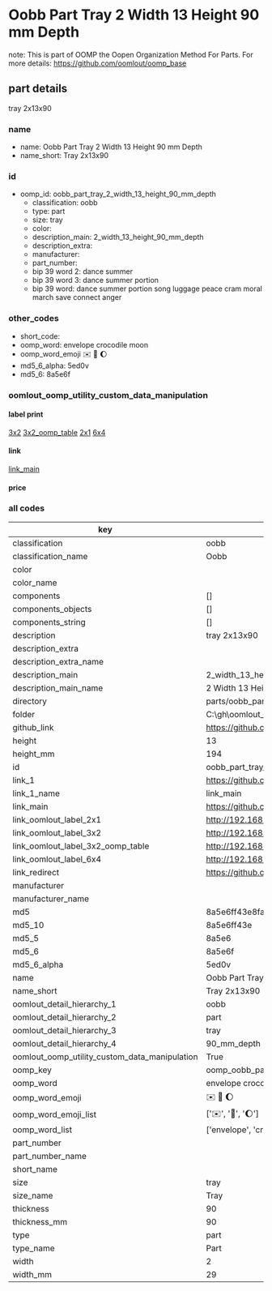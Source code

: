 # Oobb Part Tray 2 Width 13 Height 90 mm Depth  

note: This is part of OOMP the Oopen Organization Method For Parts. For more details: https://github.com/oomlout/oomp_base

##  part details
  



tray 2x13x90



### name
* name: Oobb Part Tray 2 Width 13 Height 90 mm Depth
* name_short: Tray 2x13x90 
### id
* oomp_id: oobb_part_tray_2_width_13_height_90_mm_depth
  * classification: oobb
  * type: part
  * size: tray
  * color: 
  * description_main: 2_width_13_height_90_mm_depth
  * description_extra: 
  * manufacturer: 
  * part_number: 
  * bip 39 word 2: dance summer
  * bip 39 word 3: dance summer portion
  * bip 39 word: dance summer portion song luggage peace cram moral march save connect anger

### other_codes
* short_code: 
* oomp_word: envelope crocodile moon
* oomp_word_emoji :envelope: :crocodile: :moon:
* md5_6_alpha: 5ed0v
* md5_6: 8a5e6f






### oomlout_oomp_utility_custom_data_manipulation
#### label print
[3x2](http://192.168.1.245:1112/?label=oomp%205ed0v)
[3x2_oomp_table](http://192.168.1.108:1112/?label=oomp%205ed0v)
[2x1](http://192.168.1.242:1112/?label=oomp%205ed0v)
[6x4](http://192.168.1.55:1112/?label=oomp%205ed0v)    

#### link

[link_main](https://github.com/oomlout/oomlout_oobb_version_4_generated_parts/tree/main/navigation_oomp/oobb/part/tray/2_width_13_height_90_mm_depth/part)                              

#### price







### all codes 
| key | value |  
| --- | --- |  
| classification | oobb |  
| classification_name | Oobb |  
| color |  |  
| color_name |  |  
| components | [] |  
| components_objects | [] |  
| components_string | [] |  
| description | tray 2x13x90 |  
| description_extra |  |  
| description_extra_name |  |  
| description_main | 2_width_13_height_90_mm_depth |  
| description_main_name | 2 Width 13 Height 90 mm Depth |  
| directory | parts/oobb_part_tray_2_width_13_height_90_mm_depth |  
| folder | C:\gh\oomlout_oobb_version_4_generated_parts\parts\oobb_part_tray_2_width_13_height_90_mm_depth |  
| github_link | https://github.com/oomlout/oomlout_oomp_part_src/tree/main/parts/oobb_part_tray_2_width_13_height_90_mm_depth |  
| height | 13 |  
| height_mm | 194 |  
| id | oobb_part_tray_2_width_13_height_90_mm_depth |  
| link_1 | https://github.com/oomlout/oomlout_oobb_version_4_generated_parts/tree/main/navigation_oomp/oobb/part/tray/2_width_13_height_90_mm_depth/part |  
| link_1_name | link_main |  
| link_main | https://github.com/oomlout/oomlout_oobb_version_4_generated_parts/tree/main/navigation_oomp/oobb/part/tray/2_width_13_height_90_mm_depth/part |  
| link_oomlout_label_2x1 | http://192.168.1.242:1112/?label=oomp%205ed0v |  
| link_oomlout_label_3x2 | http://192.168.1.245:1112/?label=oomp%205ed0v |  
| link_oomlout_label_3x2_oomp_table | http://192.168.1.108:1112/?label=oomp%205ed0v |  
| link_oomlout_label_6x4 | http://192.168.1.55:1112/?label=oomp%205ed0v |  
| link_redirect | https://github.com/oomlout/oomlout_oobb_version_4_generated_parts/tree/main/parts/oobb_tray_02_13_90 |  
| manufacturer |  |  
| manufacturer_name |  |  
| md5 | 8a5e6ff43e8fa64687426cf350b649ba |  
| md5_10 | 8a5e6ff43e |  
| md5_5 | 8a5e6 |  
| md5_6 | 8a5e6f |  
| md5_6_alpha | 5ed0v |  
| name | Oobb Part Tray 2 Width 13 Height 90 mm Depth |  
| name_short | Tray 2x13x90  |  
| oomlout_detail_hierarchy_1 | oobb |  
| oomlout_detail_hierarchy_2 | part |  
| oomlout_detail_hierarchy_3 | tray |  
| oomlout_detail_hierarchy_4 | 90_mm_depth |  
| oomlout_oomp_utility_custom_data_manipulation | True |  
| oomp_key | oomp_oobb_part_tray_2_width_13_height_90_mm_depth |  
| oomp_word | envelope crocodile moon |  
| oomp_word_emoji | :envelope: :crocodile: :moon: |  
| oomp_word_emoji_list | [':envelope:', ':crocodile:', ':moon:'] |  
| oomp_word_list | ['envelope', 'crocodile', 'moon'] |  
| part_number |  |  
| part_number_name |  |  
| short_name |  |  
| size | tray |  
| size_name | Tray |  
| thickness | 90 |  
| thickness_mm | 90 |  
| type | part |  
| type_name | Part |  
| width | 2 |  
| width_mm | 29 |  
